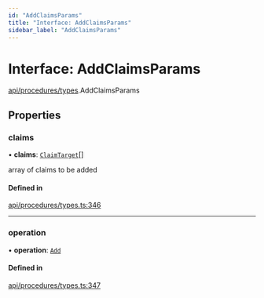 ```yaml
---
id: "AddClaimsParams"
title: "Interface: AddClaimsParams"
sidebar_label: "AddClaimsParams"
---
```


# Interface: AddClaimsParams

[api/procedures/types](../../../../../modules/API/Procedures/Types/Types.md).AddClaimsParams

## Properties

### claims

• **claims**: [`ClaimTarget`](../../../../Types/ClaimTarget/ClaimTarget.md)[]

array of claims to be added

#### Defined in

[api/procedures/types.ts:346](https://github.com/PolymeshAssociation/polymesh-sdk/blob/15be87e8/src/api/procedures/types.ts#L346)

___

### operation

• **operation**: [`Add`](../../../../../enums/API/Procedures/Types/ClaimOperation/ClaimOperation.md#add)

#### Defined in

[api/procedures/types.ts:347](https://github.com/PolymeshAssociation/polymesh-sdk/blob/15be87e8/src/api/procedures/types.ts#L347)
